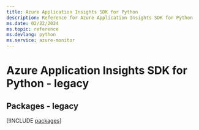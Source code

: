 ```yaml
---
title: Azure Application Insights SDK for Python
description: Reference for Azure Application Insights SDK for Python
ms.date: 02/22/2024
ms.topic: reference
ms.devlang: python
ms.service: azure-monitor
---
```

# Azure Application Insights SDK for Python - legacy
## Packages - legacy
[!INCLUDE [packages](application-insights-index.md)]